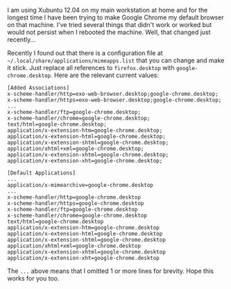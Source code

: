 <!-- title: How to Change the Default Browser in Xubuntu -->

I am using Xubuntu 12.04 on my main workstation at home and for the longest time
I have been trying to make Google Chrome my default browser on that
machine. I've tried several things that didn't work or worked but would not
persist when I rebooted the machine. Well, that changed just recently...

Recently I found out that there is a configuration file at
`~/.local/share/applications/mimeapps.list` that you can change and make it
stick. Just replace all references to `firefox.desktop` with
`google-chrome.desktop`.  Here are the relevant current values:

    [Added Associations]
    x-scheme-handler/http=exo-web-browser.desktop;google-chrome.desktop;
    x-scheme-handler/https=exo-web-browser.desktop;google-chrome.desktop;
    ...
    x-scheme-handler/ftp=google-chrome.desktop;
    x-scheme-handler/chrome=google-chrome.desktop;
    text/html=google-chrome.desktop;
    application/x-extension-htm=google-chrome.desktop;
    application/x-extension-html=google-chrome.desktop;
    application/x-extension-shtml=google-chrome.desktop;
    application/xhtml+xml=google-chrome.desktop;
    application/x-extension-xhtml=google-chrome.desktop;
    application/x-extension-xht=google-chrome.desktop;

    [Default Applications]
    ...
    application/x-mimearchive=google-chrome.desktop
    ...
    x-scheme-handler/http=google-chrome.desktop
    x-scheme-handler/https=google-chrome.desktop
    x-scheme-handler/ftp=google-chrome.desktop
    x-scheme-handler/chrome=google-chrome.desktop
    text/html=google-chrome.desktop
    application/x-extension-htm=google-chrome.desktop
    application/x-extension-html=google-chrome.desktop
    application/x-extension-shtml=google-chrome.desktop
    application/xhtml+xml=google-chrome.desktop
    application/x-extension-xhtml=google-chrome.desktop
    application/x-extension-xht=google-chrome.desktop

The `...` above means that I omitted 1 or more lines for brevity. Hope this
works for you too.
